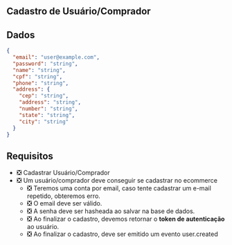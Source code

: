 ## Cadastro de Usuário/Comprador
## Dados
```json
{
  "email": "user@example.com",
  "password": "string",
  "name": "string",
  "cpf": "string",
  "phone": "string",
  "address": {
    "cep": "string",
    "address": "string",
    "number": "string",
    "state": "string",
    "city": "string"
  }
}
```

## Requisitos
- ❎ Cadastrar Usuário/Comprador
- ❎ Um usuário/comprador deve conseguir se cadastrar no ecommerce
    - ❎ Teremos uma conta por email, caso tente cadastrar um e-mail repetido, obteremos erro.
    - ❎ O email deve ser válido.
    - ❎ A senha deve ser hasheada ao salvar na base de dados.
    - ❎ Ao finalizar o cadastro, devemos retornar o **token de autenticação** ao usuário.
    - ❎ Ao finalizar o cadastro, deve ser emitido um evento user.created